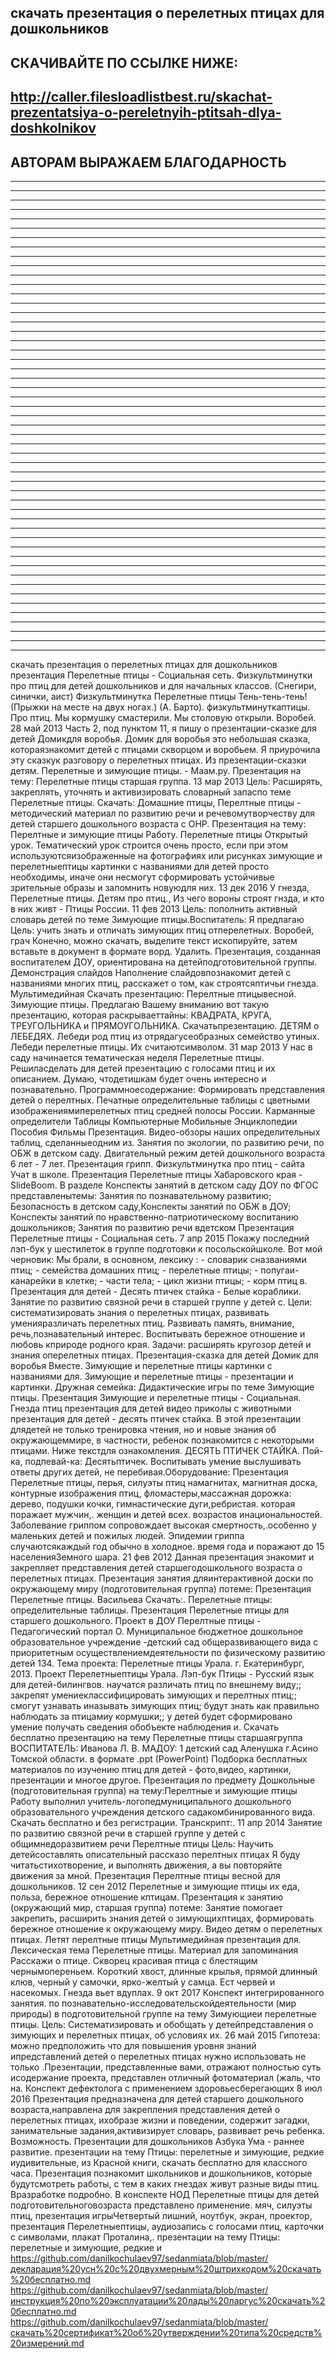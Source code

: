 скачать презентация о перелетных птицах для дошкольников
--------------------------------------------------
СКАЧИВАЙТЕ ПО ССЫЛКЕ НИЖЕ:
--------------------------------------------------
http://caller.filesloadlistbest.ru/skachat-prezentatsiya-o-pereletnyih-ptitsah-dlya-doshkolnikov
--------------------------------------------------
АВТОРАМ ВЫРАЖАЕМ БЛАГОДАРНОСТЬ
--------------------------------------------------
--------------------------------------------------
--------------------------------------------------
--------------------------------------------------
--------------------------------------------------
--------------------------------------------------
--------------------------------------------------
--------------------------------------------------
--------------------------------------------------
--------------------------------------------------
--------------------------------------------------
--------------------------------------------------
--------------------------------------------------
--------------------------------------------------
--------------------------------------------------
--------------------------------------------------
--------------------------------------------------
--------------------------------------------------
--------------------------------------------------
--------------------------------------------------
--------------------------------------------------
--------------------------------------------------
--------------------------------------------------
--------------------------------------------------
--------------------------------------------------
--------------------------------------------------
--------------------------------------------------
--------------------------------------------------
--------------------------------------------------
--------------------------------------------------
--------------------------------------------------
--------------------------------------------------
--------------------------------------------------
--------------------------------------------------
--------------------------------------------------
--------------------------------------------------
--------------------------------------------------
--------------------------------------------------
--------------------------------------------------
--------------------------------------------------
--------------------------------------------------
--------------------------------------------------
--------------------------------------------------
--------------------------------------------------
--------------------------------------------------
--------------------------------------------------
--------------------------------------------------
--------------------------------------------------
--------------------------------------------------
--------------------------------------------------
--------------------------------------------------
--------------------------------------------------
скачать презентация о перелетных птицах для дошкольников презентация Перелетные птицы - Социальная сеть. Физкультминутки про птиц для детей дошкольников и для начальных классов. (Снегири, синички, аист)  Физкультминутка Перелетные птицы  Тень-тень-тень! (Прыжки на месте на двух ногах.) (А. Барто). физкультминуткаптицы. Про птиц. Мы кормушку смастерили. Мы столовую открыли. Воробей. 28 май 2013  Часть 2, под пунктом 11, я пишу о презентации-сказке для детей Домикдля воробья. Домик для воробья  это небольшая сказка, котораязнакомит детей с птицами  скворцом и воробьем. Я приурочила эту сказкук разговору о перелетных птицах. Из презентации-сказки детям. Перелетные и зимующие птицы. - Маам.ру. Презентация на тему: Перелетные птицы старшая группа. 13 мар 2013  Цель: Расширять, закреплять, уточнять и активизировать словарный запаспо теме Перелетные птицы.  Скачать:  Домашние птицы, Перелтные птицы - методический материал по развитию речи и речевомутворчеству для детей старшего дошкольного возраста с ОНР. Презентация на тему: Перелтные и зимующие птицы Работу. Перелетные птицы  Открытый урок. Тематический урок строится очень просто, если при этом используютсяизображенные на фотографиях или рисунках зимующие и перелетныептицы  картинки с названиями для детей просто необходимы, иначе они несмогут сформировать устойчивые зрительные образы и запомнить новуюдля них. 13 дек 2016  У гнезда, Перелетные птицы. Детям про птиц., Из чего вороны строят гнзда, и кто в них живт - Птицы России. 11 фев 2013  Цель: пополнить активный словарь детей по теме Зимующие птицы.Воспитатель: Я предлагаю  Цель: учить знать и отличать зимующих птиц отперелетных. Воробей, грач  Конечно, можно скачать, выделите текст ископируйте, затем вставьте в документ в формате ворд. Удалить.
Презентация, созданная воспитателем ДОУ, ориентирована на детейподготовительной группы. Демонстрация слайдов  Наполнение слайдовпознакомит детей с названиями многих птиц, расскажет о том, как строятсяптичьи гнезда. Мультимедийная  Скачать презентацию: Перелтные птицывесной. Зимующие птицы. Предлагаю Вашему вниманию вот такую презентацию, которая раскрываеттайны: КВАДРАТА, КРУГА, ТРЕУГОЛЬНИКА и ПРЯМОУГОЛЬНИКА. Скачатьпрезентацию. ДЕТЯМ о ЛЕБЕДЯХ. Лебеди  род птиц из отрядагусеобразных семейство утиных. Лебеди  перелетные птицы. Их считаютсимволом. 31 мар 2013  У нас в саду начинается тематическая неделя Перелетные птицы. Решиласделать для детей презентацию с голосами птиц и их описанием. Думаю, чтодетишкам будет очень интересно и познавательно. Программноесодержание: Формировать представления детей о перелтных. Печатные определительные таблицы с цветными изображениямиперелетных птиц средней полосы России.  Карманные определители Таблицы  Компьютерные  Мобильные  Энциклопедии  Пособия  Фильмы Презентация. Видео-обзоры наших определительных таблиц, сделанныеодним из. Занятия по экологии, по развитию речи, по ОБЖ в детском саду. Двигательный режим детей дошкольного возраста 6 лет - 7 лет. Презентация грипп. Физкультминутка про птиц - сайта Учат в школе. Презентация Перелетные птицы Хабаровского края - SlideBoom. В разделе Конспекты занятий в детском саду ДОУ по ФГОС представленытемы: Занятия по познавательному развитию; Безопасность в детском саду,Конспекты занятий по ОБЖ в ДОУ; Конспекты занятий по нравственно-патриотическому воспитанию дошкольников; Занятия по развитию речи вдетском
Презентация Перелетные птицы - Социальная сеть. 7 апр 2015  Покажу последний лэп-бук у шестилеток в группе подготовки к посольскойшколе. Вот мой черновик: Мы брали, в основном, лексику : - словарик сназваниями птиц; - семейства домашних птиц; - перелетные птицы; - попугаи-канарейки в клетке; - части тела; - цикл жизни птицы; - корм птиц в. Презентация для детей - Десять птичек стайка - Белые кораблики. Занятие по развитию связной речи в старшей группе у детей с. Цели: систематизировать знания о перелетных птицах, развивать уменияразличать перелетных птиц. Развивать память, внимание, речь,познавательный интерес. Воспитывать бережное отношение и любовь кприроде родного края. Задачи: расширять кругозор детей и знания оперелетных птицах. Презентация-сказка для детей Домик для воробья  Вместе. Зимующие и перелетные птицы  картинки с названиями для. Зимующие и перелетные птицы - презентации и картинки. Дружная семейка: Дидактические игры по теме Зимующие птицы. Презентация Зимующие и перелетные птицы - Социальная. Гнезда птиц презентация для детей видео  приколы с животными
презентация для детей - десять птичек стайка. В этой презентации длядетей не только тренировка чтения, но и новые знания об окружающеммире, в частности, ребенок познакомится с некоторыми птицами. Ниже текстдля ознакомления. ДЕСЯТЬ ПТИЧЕК  СТАЙКА. Пой-ка, подпевай-ка: Десятьптичек. Воспитывать умение выслушивать ответы других детей, не перебивая.Оборудование: Презентация Перелетные птицы, перья, силуэты птиц намагнитах, магнитная доска, контурные изображения птиц, фломастеры,массажная дорожка: дерево, подушки  кочки, гимнастические дуги,ребристая. которая поражает мужчин,. женщин и детей всех. возрастов инациональностей. Заболевание гриппом сопровождает высокая смертность,.особенно у маленьких детей и пожилых людей. Эпидемии гриппа случаютсякаждый год обычно в холодное. время года и поражают до 15 населенияЗемного шара. 21 фев 2012  Данная презентация знакомит и закрепляет представления детей старшегодошкольного возраста о перелетных птицах.  Презентация занятия дляинтерактивной доски по окружающему миру (подготовительная группа) потеме: Презентация Перелетные птицы. Васильева  Скачать:. Перелетные птицы: определительные таблицы. Презентация Перелетные птицы для старшего дошкольного. Проект в ДОУ Перелтные птицы - Педагогический портал О. Муниципальное бюджетное дошкольное образовательное учреждение -детский сад общеразвивающего вида с приоритетным осуществлениемдеятельности по физическому развитию детей  134. Тема проекта: Перелетные птицы Урала. г. Екатеринбург, 2013. Проект  Перелетныептицы Урала. Лэп-бук Птицы - Русский язык для детей-билингвов. научатся различать птиц по внешнему виду;; закрепят умениеклассифицировать зимующих и перелтных птиц;; смогут узнавать иназывать зимующих птиц; будут знать как правильно наблюдать за птицамиу кормушки;; у детей будет сформировано умение получать сведения обобъекте наблюдения и. Скачать бесплатно презентацию на тему Перелетные птицы старшаягруппа ВОСПИТАТЕЛЬ: Иванова Л. В. МАДОУ: 1 детский сад Аленушка г.Асино Томской области. в формате .ppt (PowerPoint)
Подборка бесплатных материалов по изучению птиц для детей - фото,видео, картинки, презентации и многое другое. Презентация по предмету Дошкольные (подготовительная группа) на тему:Перелтные и зимующие птицы Работу выполнил учитель-логопедмуниципального дошкольного образовательного учреждения детского садакомбинированного вида. Скачать бесплатно и без регистрации. Транскрипт:. 11 апр 2014  Занятие по развитию связной речи в старшей группе у детей с общимнедоразвитием речи Перелтные птицы  Цель: Научить детейсоставлять описательный рассказо перелтных птицах  Я буду читатьстихотворение, и выполнять движения, а вы повторяйте движения за мной. Презентация Перелтные птицы весной для дошкольников. 12 сен 2012  Перелетные и зимующие птицы их еда, польза, бережное отношение кптицам.  Презентация к занятию (окружающий мир, старшая группа) потеме:  Занятие помогает закрепить, расширить знания детей о зимующихптицах, формировать бережное отношение к окружающему миру. Видео детям о перелетных птицах. Летят перелтные птицы Мультимедийная презентация для. Лексическая тема Перелетные птицы. Материал для запоминания Расскажи о птице. Скворец  красивая птица с блестящим чернымопереньем. Короткий хвост, длинные крылья, прямой длинный клюв, черный у самочки, ярко-желтый  у самца. Ест червей и насекомых. Гнезда вьет вдуплах. 9 окт 2017  Конспект интегрированного занятия. по познавательно-исследовательскойдеятельности (мир природы) в подготовительной группе на тему Зимующиеи перелетные птицы. Цель: Систематизировать и обобщать у детейпредставления о зимующих и перелетных птицах, об условиях их. 26 май 2015  Гипотеза: можно предположить что для повышения уровня знаний ипредставлений детей о перелетных птицах нужно использовать не только .Презентации, представленные вами, отражают полностью суть исодержание проекта, представлен отличный фотоматериал (жаль, что на. Конспект дефектолога с применением здоровьесберегающих
8 июл 2016  Презентация предназначена для детей старшего дошкольного возраста,направлена для закрепления представления детей о перелетных птицах, ихобразе жизни и поведении, содержит загадки, занимательные задания,активизирует словарь, развивает речь ребенка. Возможность. Презентации для дошкольников  Азбука Ума - раннее развитие. презентации на тему Птицы: перелетные и зимующие, редкие иудивительные, из Красной книги, скачать бесплатно для классного часа. Презентация познакомит школьников и дошкольников, которые будутсмотреть работы, с тем в каких гнездах живут разные виды птиц. Вразработке подробно. В конспекте НОД Перелетные птицы для детей подготовительноговозраста представлено применение.  мяч, силуэты птиц, презентация игрыЧетвертый лишний, ноутбук, экран, проектор, презентация Перелетныептицы, аудиозапись с голосами птиц, карточки с символами, плакат Проталина,. презентации на тему Птицы: перелетные и зимующие, редкие и
https://github.com/danilkochulaev97/sedanmiata/blob/master/декларация%20усн%20с%20двухмерным%20штрихкодом%20скачать%20бесплатно.md
https://github.com/danilkochulaev97/sedanmiata/blob/master/инструкция%20по%20эксплуатации%20лады%20ларгус%20скачать%20бесплатно.md
https://github.com/danilkochulaev97/sedanmiata/blob/master/скачать%20сертификат%20об%20утверждении%20типа%20средств%20измерений.md